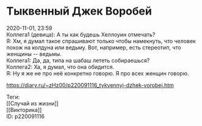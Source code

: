 Тыквенный Джек Воробей
=======================

   
 2020-11-01, 23:59   
  Коллега1 (девица): А ты как будешь Хеллоуин отмечать?   
 Я: Хм, я думал такое спрашивают только чтобы намекнуть, что человек похож на колдуна или ведьму. Вот, например, есть стереотип, что женщины -- ведьмы.   
 Коллега1: Да, да, типа на шабаш лететь собираешься?   
 Коллега2: Ха, я думал, что она обидится.   
 Я: Ну я же не про неё конкретно говорю. Я про всех женщин говорю.   
    
 <https://diary.ru/~zHz00/p220091116_tykvennyj-dzhek-vorobej.htm>   
   
 Теги:   
 [[Случай из жизни]]   
 [[Викторика]]   
 ID: p220091116